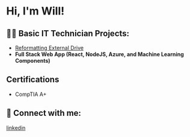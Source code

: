 <h1>Hi, I'm Will! 

<h2>👨‍💻 Basic IT Technician Projects:</h2>

  - [Reformatting External Drive](https://github.com/wfjc/External-Drive-Reformatting)
- <b>Full Stack Web App (React, NodeJS, Azure, and Machine Learning Components)</b>

 <h2> Certifications </h2>

- CompTIA A+


<h2> 🤳 Connect with me:</h2>


[linkedin](https://www.linkedin.com/in/will-choblet-619301a8/)
